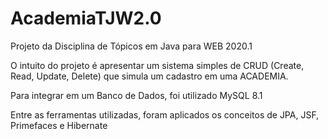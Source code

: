 # AcademiaTJW2.0
Projeto da Disciplina de Tópicos em Java para WEB 2020.1 

O intuito do projeto é apresentar um sistema simples de CRUD (Create, Read, Update, Delete) que simula um cadastro em uma ACADEMIA. 

Para integrar em um Banco de Dados, foi utilizado MySQL 8.1

Entre as ferramentas utilizadas, foram aplicados os conceitos de JPA, JSF, Primefaces e Hibernate
